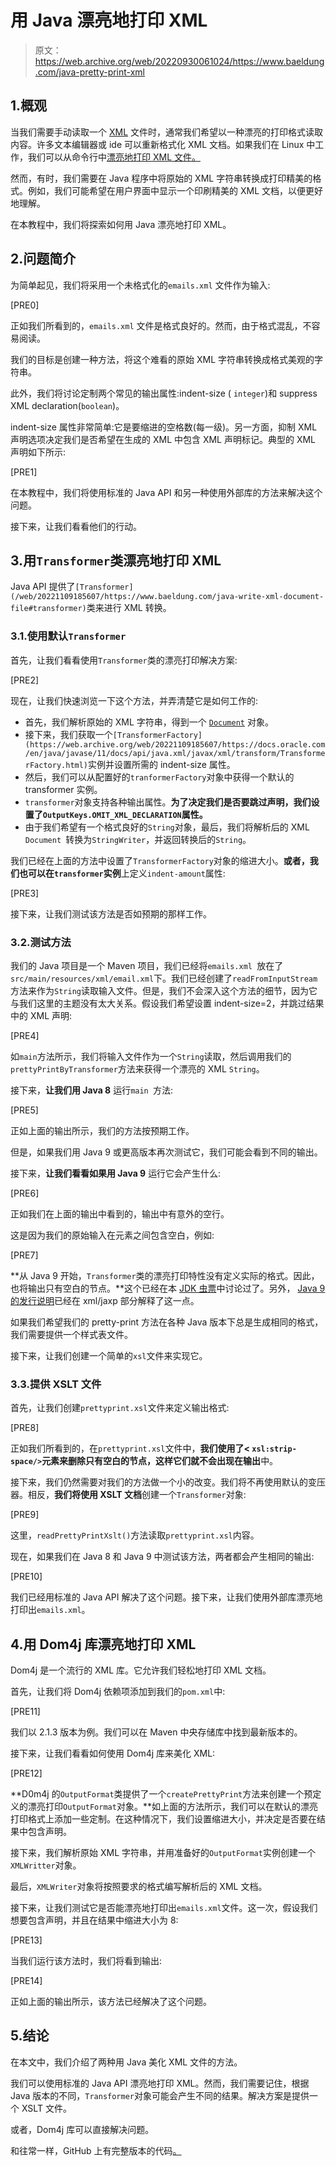 # 用 Java 漂亮地打印 XML

> 原文：<https://web.archive.org/web/20220930061024/https://www.baeldung.com/java-pretty-print-xml>

## 1.概观

当我们需要手动读取一个 [XML](/web/20221109185607/https://www.baeldung.com/java-xml) 文件时，通常我们希望以一种漂亮的打印格式读取内容。许多文本编辑器或 ide 可以重新格式化 XML 文档。如果我们在 Linux 中工作，我们可以从命令行中[漂亮地打印 XML 文件。](/web/20221109185607/https://www.baeldung.com/linux/pretty-print-xml)

然而，有时，我们需要在 Java 程序中将原始的 XML 字符串转换成打印精美的格式。例如，我们可能希望在用户界面中显示一个印刷精美的 XML 文档，以便更好地理解。

在本教程中，我们将探索如何用 Java 漂亮地打印 XML。

## 2.问题简介

为简单起见，我们将采用一个未格式化的`emails.xml` 文件作为输入:

[PRE0]

正如我们所看到的，`emails.xml` 文件是格式良好的。然而，由于格式混乱，不容易阅读。

我们的目标是创建一种方法，将这个难看的原始 XML 字符串转换成格式美观的字符串。

此外，我们将讨论定制两个常见的输出属性:indent-size ( `integer`)和 suppress XML declaration(`boolean`)。

indent-size 属性非常简单:它是要缩进的空格数(每一级)。另一方面，抑制 XML 声明选项决定我们是否希望在生成的 XML 中包含 XML 声明标记。典型的 XML 声明如下所示:

[PRE1]

在本教程中，我们将使用标准的 Java API 和另一种使用外部库的方法来解决这个问题。

接下来，让我们看看他们的行动。

## 3.用`Transformer`类漂亮地打印 XML

Java API 提供了`[Transformer](/web/20221109185607/https://www.baeldung.com/java-write-xml-document-file#transformer)`类来进行 XML 转换。

### 3.1.使用默认`Transformer`

首先，让我们看看使用`Transformer`类的漂亮打印解决方案:

[PRE2]

现在，让我们快速浏览一下这个方法，并弄清楚它是如何工作的:

*   首先，我们解析原始的 XML 字符串，得到一个 [`Document`](https://web.archive.org/web/20221109185607/https://docs.oracle.com/en/java/javase/11/docs/api/java.xml/org/w3c/dom/Document.html) 对象。
*   接下来，我们获取一个`[TransformerFactory](https://web.archive.org/web/20221109185607/https://docs.oracle.com/en/java/javase/11/docs/api/java.xml/javax/xml/transform/TransformerFactory.html)`实例并设置所需的 indent-size 属性。
*   然后，我们可以从配置好的`tranformerFactory`对象中获得一个默认的 transformer 实例。
*   `transformer`对象支持各种输出属性。**为了决定我们是否要跳过声明，我们设置了`OutputKeys.OMIT_XML_DECLARATION`属性。**
*   由于我们希望有一个格式良好的`String`对象，最后，我们将解析后的 XML `Document `转换为`StringWriter`，并返回转换后的`String`。

我们已经在上面的方法中设置了`TransformerFactory`对象的缩进大小。**或者，我们也可以在`transformer`实例**上定义`indent-amount`属性:

[PRE3]

接下来，让我们测试该方法是否如预期的那样工作。

### 3.2.测试方法

我们的 Java 项目是一个 Maven 项目，我们已经将`emails.xml `放在了`src/main/resources/xml/email.xml`下。我们已经创建了`readFromInputStream`方法来作为`String`读取输入文件。但是，我们不会深入这个方法的细节，因为它与我们这里的主题没有太大关系。假设我们希望设置 indent-size=2，并跳过结果中的 XML 声明:

[PRE4]

如`main`方法所示，我们将输入文件作为一个`String`读取，然后调用我们的`prettyPrintByTransformer`方法来获得一个漂亮的 XML `String`。

接下来，**让我们用 Java 8** 运行`main `方法:

[PRE5]

正如上面的输出所示，我们的方法按预期工作。

但是，如果我们用 Java 9 或更高版本再次测试它，我们可能会看到不同的输出。

接下来，**让我们看看如果用 Java 9** 运行它会产生什么:

[PRE6]

正如我们在上面的输出中看到的，输出中有意外的空行。

这是因为我们的原始输入在元素之间包含空白，例如:

[PRE7]

**从 Java 9 开始，`Transformer`类的漂亮打印特性没有定义实际的格式。因此，也将输出只有空白的节点。**这个已经在本 [JDK 虫票](https://web.archive.org/web/20221109185607/https://bugs.openjdk.java.net/browse/JDK-8262285?attachmentViewMode=list)中讨论过了。另外， [Java 9 的发行说明](https://web.archive.org/web/20221109185607/https://www.oracle.com/java/technologies/javase/9-notes.html)已经在 xml/jaxp 部分解释了这一点。

如果我们希望我们的 pretty-print 方法在各种 Java 版本下总是生成相同的格式，我们需要提供一个样式表文件。

接下来，让我们创建一个简单的`xsl`文件来实现它。

### 3.3.提供 XSLT 文件

首先，让我们创建`prettyprint.xsl`文件来定义输出格式:

[PRE8]

正如我们所看到的，在`prettyprint.xsl`文件中，**我们使用了< `xsl:strip-space/>`元素来删除只有空白的节点，这样它们就不会出现在输出**中。

接下来，我们仍然需要对我们的方法做一个小的改变。我们将不再使用默认的变压器。相反，**我们将使用 XSLT 文档**创建一个`Transformer`对象:

[PRE9]

这里，`readPrettyPrintXslt()`方法读取`prettyprint.xsl`内容。

现在，如果我们在 Java 8 和 Java 9 中测试该方法，两者都会产生相同的输出:

[PRE10]

我们已经用标准的 Java API 解决了这个问题。接下来，让我们使用外部库漂亮地打印出`emails.xml`。

## 4.用 Dom4j 库漂亮地打印 XML

Dom4j 是一个流行的 XML 库。它允许我们轻松地打印 XML 文档。

首先，让我们将 Dom4j 依赖项添加到我们的`pom.xml`中:

[PRE11]

我们以 2.1.3 版本为例。我们可以在 Maven 中央存储库中找到最新版本的。

接下来，让我们看看如何使用 Dom4j 库来美化 XML:

[PRE12]

**D0m4j 的`OutputFormat`类提供了一个`createPrettyPrint`方法来创建一个预定义的漂亮打印`OutputFormat`对象。**如上面的方法所示，我们可以在默认的漂亮打印格式上添加一些定制。在这种情况下，我们设置缩进大小，并决定是否要在结果中包含声明。

接下来，我们解析原始 XML 字符串，并用准备好的`OutputFormat`实例创建一个`XMLWritter`对象。

最后，`XMLWriter`对象将按照要求的格式编写解析后的 XML 文档。

接下来，让我们测试它是否能漂亮地打印出`emails.xml`文件。这一次，假设我们想要包含声明，并且在结果中缩进大小为 8:

[PRE13]

当我们运行该方法时，我们将看到输出:

[PRE14]

正如上面的输出所示，该方法已经解决了这个问题。

## 5.结论

在本文中，我们介绍了两种用 Java 美化 XML 文件的方法。

我们可以使用标准的 Java API 漂亮地打印 XML。然而，我们需要记住，根据 Java 版本的不同，`Transformer`对象可能会产生不同的结果。解决方案是提供一个 XSLT 文件。

或者，Dom4j 库可以直接解决问题。

和往常一样，GitHub 上有完整版本的代码[。](https://web.archive.org/web/20221109185607/https://github.com/eugenp/tutorials/tree/master/xml-2)